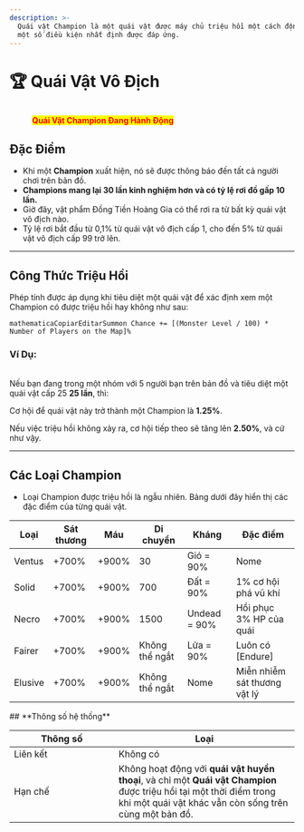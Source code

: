 ```yaml
---
description: >-
  Quái vật Champion là một quái vật được máy chủ triệu hồi một cách động sau khi
  một số điều kiện nhất định được đáp ứng.
---
```


# 🏆 Quái Vật Vô Địch

<figure><img src="../.gitbook/assets/mmmm.gif" alt=""><figcaption><p><mark style="color:red;"><strong>Quái Vật Champion Đang Hành Động</strong></mark></p></figcaption></figure>

## **Đặc Điểm**

* Khi một **Champion** xuất hiện, nó sẽ được thông báo đến tất cả người chơi trên bản đồ.
* **Champions mang lại 30 lần kinh nghiệm hơn và có tỷ lệ rơi đồ gấp 10 lần.**
* Giờ đây, vật phẩm Đồng Tiền Hoàng Gia có thể rơi ra từ bất kỳ quái vật vô địch nào.
* Tỷ lệ rơi bắt đầu từ 0,1% từ quái vật vô địch cấp 1, cho đến 5% từ quái vật vô địch cấp 99 trở lên.

***

## **Công Thức Triệu Hồi**

Phép tính được áp dụng khi tiêu diệt một quái vật để xác định xem một Champion có được triệu hồi hay không như sau:

```
mathematicaCopiarEditarSummon Chance += [(Monster Level / 100) * Number of Players on the Map]%
```

### **Ví Dụ:**

\
Nếu bạn đang trong một nhóm với 5 người bạn trên bản đồ và tiêu diệt một quái vật cấp 25 **25 lần**, thì:

Cơ hội để quái vật này trở thành một Champion là **1.25%**.

Nếu việc triệu hồi không xảy ra, cơ hội tiếp theo sẽ tăng lên **2.50%**, và cứ như vậy.

***

## **Các Loại Champion**

* Loại Champion được triệu hồi là ngẫu nhiên. Bảng dưới đây hiển thị các đặc điểm của từng quái vật.

| Loại    | Sát thương | Máu   | Di chuyển      | Kháng        | Đặc điểm                     |
| ------- | ---------- | ----- | -------------- | ------------ | ---------------------------- |
| Ventus  | +700%      | +900% | 30             | Gió = 90%    | Nome                         |
| Solid   | +700%      | +900% | 700            | Đất = 90%    | 1% cơ hội phá vũ khí         |
| Necro   | +700%      | +900% | 1500           | Undead = 90% | Hồi phục 3% HP của quái      |
| Fairer  | +700%      | +900% | Không thể ngắt | Lửa = 90%    | Luôn có \[Endure]            |
| Elusive | +700%      | +900% | Không thể ngắt | Nome         | Miễn nhiễm sát thương vật lý |

\## \*\*Thông số hệ thống\*\*

<table><thead><tr><th width="169">Thông số</th><th>Loại</th></tr></thead><tbody><tr><td>Liên kết</td><td>Không có</td></tr><tr><td>Hạn chế</td><td>Không hoạt động với <strong>quái vật huyền thoại</strong>, và chỉ một <strong>Quái vật Champion</strong> được triệu hồi tại một thời điểm trong khi một quái vật khác vẫn còn sống trên cùng một bản đồ.</td></tr></tbody></table>
